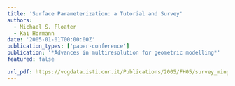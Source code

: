 ```yaml
---
title: 'Surface Parameterization: a Tutorial and Survey'
authors:
  - Michael S. Floater
  - Kai Hormann
date: '2005-01-01T00:00:00Z'
publication_types: ['paper-conference']
publication: '*Advances in multiresolution for geometric modelling*'
featured: false

url_pdf: https://vcgdata.isti.cnr.it/Publications/2005/FH05/survey_mingle04.pdf
---
```

